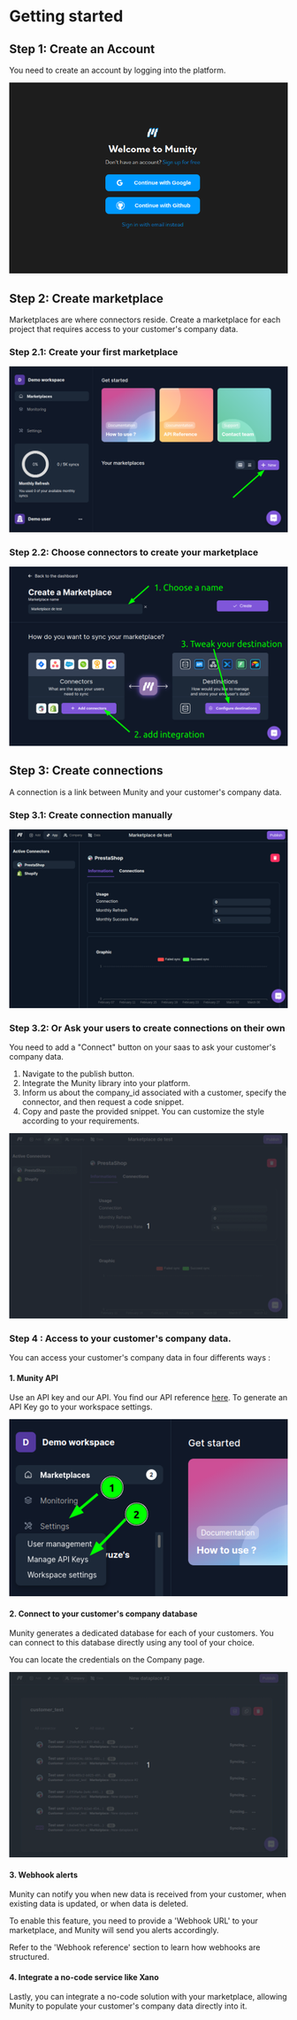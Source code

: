 # Getting started

## Step 1: Create an Account

You need to create an account by logging into the platform.

![register](./assets/register.png)

## Step 2: Create marketplace

Marketplaces are where connectors reside. Create a marketplace for each project that requires access to your customer's company data.

### Step 2.1: Create your first marketplace

![create marketplace](./assets/create_marketplace.png)

### Step 2.2: Choose connectors to create your marketplace

![create marketplace](./assets/set-marketplace.png)

## Step 3: Create connections

A connection is a link between Munity and your customer's company data.

### Step 3.1: Create connection manually

![add connections](./assets/create-connection.gif)

### Step 3.2: Or Ask your users to create connections on their own

You need to add a "Connect" button on your saas to ask your customer's company data.

1. Navigate to the publish button.
2. Integrate the Munity library into your platform.
3. Inform us about the company_id associated with a customer, specify the connector, and then request a code snippet.
4. Copy and paste the provided snippet. You can customize the style according to your requirements.

![add connections](./assets/create-connection-2.gif)

### Step 4 : Access to your customer's company data.

You can access your customer's company data in four differents ways :

#### 1. Munity API

Use an API key and our API. You find our API reference [here](https://app.swaggerhub.com/apis-docs/CYRIL_8/munity-unified_api/). To generate an API Key go to your workspace settings.

![api key](./assets/api-key.png)

#### 2. Connect to your customer's company database

Munity generates a dedicated database for each of your customers. You can connect to this database directly using any tool of your choice.

You can locate the credentials on the Company page.

![db accesss](./assets/db-access.gif)


#### 3. Webhook alerts

Munity can notify you when new data is received from your customer, when existing data is updated, or when data is deleted.

To enable this feature, you need to provide a 'Webhook URL' to your marketplace, and Munity will send you alerts accordingly.

Refer to the 'Webhook reference' section to learn how webhooks are structured.

#### 4. Integrate a no-code service like Xano

Lastly, you can integrate a no-code solution with your marketplace, allowing Munity to populate your customer's company data directly into it.